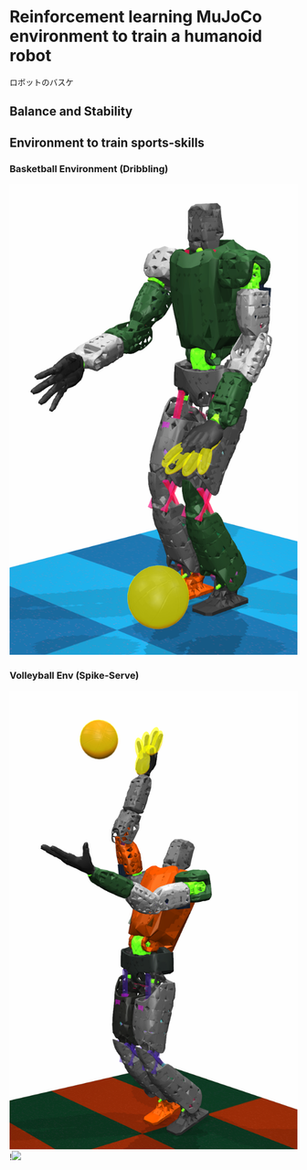# Reinforcement learning MuJoCo environment to train a humanoid robot

ロボットのバスケ

## Balance and Stability
## Environment to train sports-skills
### Basketball Environment (Dribbling)
<img src="https://github.com/etorobot/Humanoid-Basketball-Robot/blob/main/pictures/pose_dribble_4.png" width="600"/>

### Volleyball Env (Spike-Serve)
<img src="https://github.com/etorobot/Humanoid-Basketball-Robot/blob/main/pictures/SPK%20Pose%201.png" width="600"/> !<img src="https://github.com/etorobot/MuJoKaleido-Basketball-Robot/blob/main/pictures/DIG%20pose%202_.png" width="400"/>
